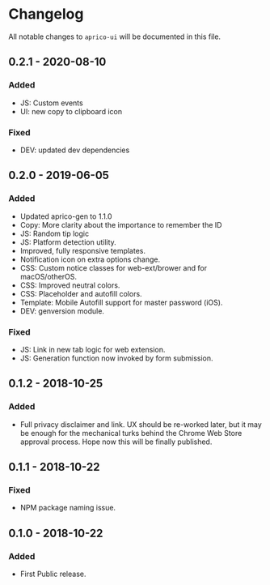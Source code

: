 # Changelog
All notable changes to `aprico-ui` will be documented in this file.

## 0.2.1 - 2020-08-10
### Added
- JS: Custom events
- UI: new copy to clipboard icon

### Fixed
- DEV: updated dev dependencies

## 0.2.0 - 2019-06-05
### Added
- Updated aprico-gen to 1.1.0
- Copy: More clarity about the importance to remember the ID
- JS: Random tip logic
- JS: Platform detection utility.
- Improved, fully responsive templates.
- Notification icon on extra options change.
- CSS: Custom notice classes for web-ext/brower and for macOS/otherOS.
- CSS: Improved neutral colors.
- CSS: Placeholder and autofill colors.
- Template: Mobile Autofill support for master password (iOS).
- DEV: genversion module.

### Fixed
- JS: Link in new tab logic for web extension.
- JS: Generation function now invoked by form submission.

## 0.1.2 - 2018-10-25
### Added
- Full privacy disclaimer and link. UX should be re-worked later, but it may be enough for the mechanical turks behind the Chrome Web Store approval process. Hope now this will be finally published.

## 0.1.1 - 2018-10-22
### Fixed
- NPM package naming issue.

## 0.1.0 - 2018-10-22
### Added
- First Public release.
